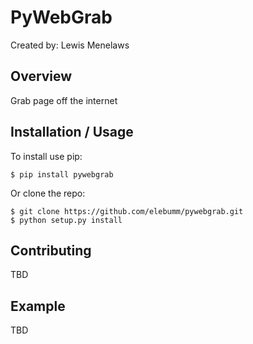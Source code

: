 PyWebGrab
===============================

Created by: Lewis Menelaws

Overview
--------

Grab page off the internet

Installation / Usage
--------------------

To install use pip:

    $ pip install pywebgrab


Or clone the repo:

    $ git clone https://github.com/elebumm/pywebgrab.git
    $ python setup.py install
    
Contributing
------------

TBD

Example
-------

TBD